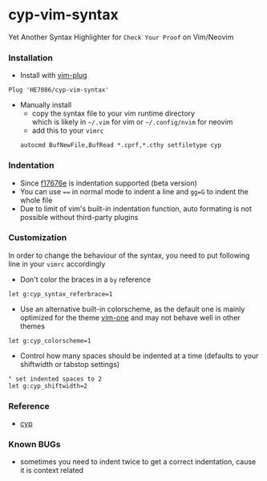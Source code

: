 # cyp-vim-syntax

Yet Another Syntax Highlighter for `Check Your Proof` on Vim/Neovim

### Installation
* Install with [vim-plug](https://github.com/junegunn/vim-plug)
```
Plug 'HE7086/cyp-vim-syntax'
```

* Manually install 
    - copy the syntax file to your vim runtime directory  
      which is likely in `~/.vim` for vim or `~/.config/nvim` for neovim
    - add this to your `vimrc`
    ```
    autocmd BufNewFile,BufRead *.cprf,*.cthy setfiletype cyp
    ```
### Indentation
* Since [f17676e](f17676e81d24a130fb2d84445b1a82aa9ff45bc4) is indentation supported (beta version)
* You can use `==` in normal mode to indent a line and `gg=G` to indent the whole file
* Due to limit of vim's built-in indentation function, auto formating is not possible without third-party plugins

### Customization
In order to change the behaviour of the syntax, you need to put following line in your `vimrc` accordingly
* Don't color the braces in a `by` reference
```
let g:cyp_syntax_referbrace=1
```
* Use an alternative built-in colorscheme, as the default one is mainly optimized for the theme [vim-one](https://github.com/rakr/vim-one) and may not behave well in other themes
```
let g:cyp_colorscheme=1
```
* Control how many spaces should be indented at a time (defaults to your shiftwidth or tabstop settings)
```
" set indented spaces to 2
let g:cyp_shiftwidth=2
```

### Reference
* [cyp](https://github.com/noschinl/cyp)

### Known BUGs
* sometimes you need to indent twice to get a correct indentation, cause it is context related
